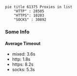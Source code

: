 
```mermaid
pie title 61375 Proxies in list
    "HTTP" : 28505
    "HTTPS": 10203
    "SOCKS" : 30892
```

### Some Info
#### Average Timeout

- mixed: 3.6s
- http: 1.8s
- https: 8.2s
- socks: 5.3s